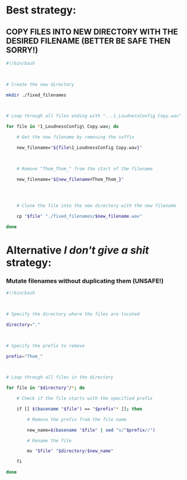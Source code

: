 





# Best strategy:
## COPY FILES INTO NEW DIRECTORY WITH THE DESIRED FILENAME (BETTER BE SAFE THEN SORRY!)

```bash
#!/bin/bash

  

# Create the new directory

mkdir ./fixed_filenames

  

# Loop through all files ending with "...1_LoudnessConfig Copy.wav"

for file in *1_LoudnessConfig\ Copy.wav; do

    # Get the new filename by removing the suffix

    new_filename="${file%1_LoudnessConfig Copy.wav}"

  

    # Remove "Thom_Thom_" from the start of the filename

    new_filename="${new_filename#Thom_Thom_}"

  
  

    # Clone the file into the new directory with the new filename

    cp "$file" "./fixed_filenames/$new_filename.wav"

done
```



# Alternative *I don't give a shit* strategy:

### Mutate filenames without duplicating them (UNSAFE!)

```bash
#!/bin/bash

  

# Specify the directory where the files are located

directory="."

  

# Specify the prefix to remove

prefix="Thom_"

  

# Loop through all files in the directory

for file in "$directory"/*; do

    # Check if the file starts with the specified prefix

    if [[ $(basename "$file") == "$prefix"* ]]; then

        # Remove the prefix from the file name

        new_name=$(basename "$file" | sed "s/^$prefix//")

        # Rename the file

        mv "$file" "$directory/$new_name"

    fi

done

```
